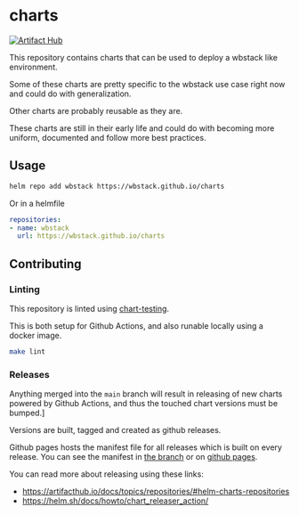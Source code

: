# charts

[![Artifact Hub](https://img.shields.io/endpoint?url=https://artifacthub.io/badge/repository/wbstack)](https://artifacthub.io/packages/search?repo=wbstack)

This repository contains charts that can be used to deploy a wbstack like environment.

Some of these charts are pretty specific to the wbstack use case right now and could do with generalization.

Other charts are probably reusable as they are.

These charts are still in their early life and could do with becoming more uniform, documented and follow more best practices.

## Usage

```sh
helm repo add wbstack https://wbstack.github.io/charts
```

Or in a helmfile

```yaml
repositories:
- name: wbstack
  url: https://wbstack.github.io/charts
```

## Contributing



### Linting

This repository is linted using [chart-testing](https://github.com/helm/chart-testing).

This is both setup for Github Actions, and also runable locally using a docker image.

```sh
make lint
```

### Releases

Anything merged into the `main` branch will result in releasing of new charts powered by Github Actions, and thus the touched chart versions must be bumped.]

Versions are built, tagged and created as github releases.

Github pages hosts the manifest file for all releases which is built on every release.
You can see the manifest in [the branch](https://github.com/wbstack/charts/blob/gh-pages/index.yaml) or on [github pages](https://wbstack.github.io/charts/index.yaml).

You can read more about releasing using these links:

- https://artifacthub.io/docs/topics/repositories/#helm-charts-repositories
- https://helm.sh/docs/howto/chart_releaser_action/
